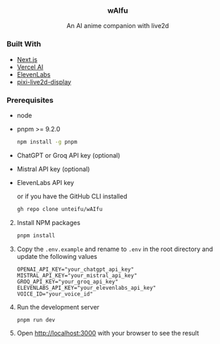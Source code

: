 <div align="center">
  <h3 align="center">wAIfu</h3>
  <p align="center">An AI anime companion with live2d</p>
</div>

### Built With
* [Next.js](https://nextjs.org/)
* [Vercel AI](https://vercel.com/ai)
* [ElevenLabs](https://eleven-labs.com/)
* [pixi-live2d-display](https://github.com/guansss/pixi-live2d-display/)

### Prerequisites
* node
* pnpm >= 9.2.0
  ```sh
  npm install -g pnpm
  ```
* ChatGPT or Groq API key (optional)
* Mistral API key (optional)
* ElevenLabs API key

    or if you have the GitHub CLI installed

    ```sh
   gh repo clone unteifu/wAIfu
    ```
2. Install NPM packages
    ```sh
    pnpm install
    ```
3. Copy the `.env.example` and rename to `.env` in the root directory and update the following values
    ```env
    OPENAI_API_KEY="your_chatgpt_api_key"
    MISTRAL_API_KEY="your_mistral_api_key"
    GROQ_API_KEY="your_groq_api_key"
    ELEVENLABS_API_KEY="your_elevenlabs_api_key"
    VOICE_ID="your_voice_id"
    ```
4. Run the development server
    ```sh
    pnpm run dev
    ```
5. Open [http://localhost:3000](http://localhost:3000) with your browser to see the result
